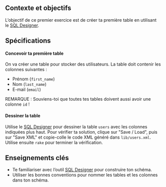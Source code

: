 ## Contexte et objectifs

L’objectif de ce premier exercice est de créer ta première table en utilisant le [SQL Designer](http://db.lewagon.com).

## Spécifications

#### Concevoir ta première table

On va créer une table pour stocker des utilisateurs. La table doit contenir les colonnes suivantes :
- Prénom (`first_name`)
- Nom (`last_name`)
- E-mail (`email`)

REMARQUE : Souviens-toi que toutes tes tables doivent aussi avoir une colonne `id` !

#### Dessiner la table

Utilise le [SQL Designer](http://db.lewagon.com) pour dessiner la table `users` avec les colonnes indiquées plus haut. Pour vérifier ta solution, clique sur "Save / Load", puis sur "Save XML" et copie-colle le code XML généré dans `lib/users.xml`. Utilise ensuite `rake` pour terminer la vérification.

## Enseignements clés

- Te familiariser avec l’outil [SQL Designer](http://db.lewagon.com) pour construire ton schéma.
- Utiliser les bonnes conventions pour nommer les tables et les colonnes dans ton schéma.
